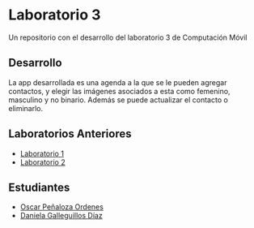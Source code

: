 # Laboratorio 3

Un repositorio con el desarrollo del laboratorio 3 de Computación Móvil

## Desarrollo

La app desarrollada es una agenda a la que se le pueden agregar contactos, y elegir las imágenes asociados a esta como femenino, masculino y no binario. Además se puede actualizar el contacto o eliminarlo.

## Laboratorios Anteriores 
- [Laboratorio 1](https://github.com/compumundohipermegared1/Laboratorio-01)
- [Laboratorio 2](https://github.com/compumundohipermegared1/Laboratorio-2)

## Estudiantes 
- [Oscar Peñaloza Ordenes](https://github.com/OEPO)
- [Daniela Galleguillos Díaz](https://github.com/dangalledi)
